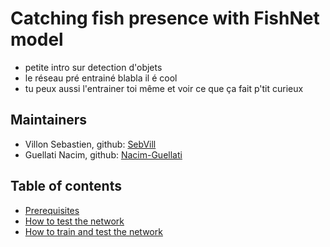 # Catching fish presence with FishNet model
- petite intro sur detection d'objets 
- le réseau pré entrainé blabla il é cool
- tu peux aussi l'entrainer toi même et voir ce que ça fait p'tit curieux

## Maintainers

* Villon Sebastien, github: [SebVill](https://github.com/SebVill)
* Guellati Nacim, github: [Nacim-Guellati](https://github.com/Nacim-Guellati)

## Table of contents
* <a href='doc/Prerequisites.md'>Prerequisites</a><br>
* <a href='doc/test.md'>How to test the network</a><br> 
* <a href='doc/train_and_test.md'>How to train and test the network</a><br>
